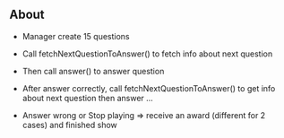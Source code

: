 ## About

- Manager create 15 questions
- Call fetchNextQuestionToAnswer() to fetch info about next question
- Then call answer() to answer question

- After answer correctly, call fetchNextQuestionToAnswer() to get info about next question
  then answer ...

- Answer wrong or Stop playing => receive an award (different for 2 cases) and finished show
